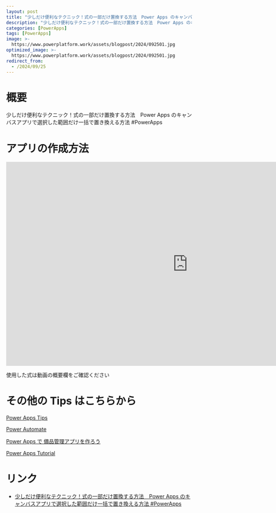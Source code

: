 ```yaml
---
layout: post
title: "少しだけ便利なテクニック！式の一部だけ置換する方法　Power Apps のキャンバスアプリで選択した範囲だけ一括で置き換える方法 #PowerApps"
description: "少しだけ便利なテクニック！式の一部だけ置換する方法　Power Apps のキャンバスアプリで選択した範囲だけ一括で置き換える方法 #PowerAppsを動画で分かりやすく解説"
categories: [PowerApps]
tags: [PowerApps]
image: >-
  https://www.powerplatform.work/assets/blogpost/2024/092501.jpg
optimized_image: >-
  https://www.powerplatform.work/assets/blogpost/2024/092501.jpg
redirect_from:
  - /2024/09/25
---
```



#  概要

少しだけ便利なテクニック！式の一部だけ置換する方法　Power Apps のキャンバスアプリで選択した範囲だけ一括で置き換える方法 #PowerApps


# アプリの作成方法

<iframe width="983" height="553" src="https://www.youtube.com/embed/dbTCiGr3iek" title="YouTube video player" frameborder="0" allow="accelerometer; autoplay; clipboard-write; encrypted-media; gyroscope; picture-in-picture" allowfullscreen></iframe>


使用した式は動画の概要欄をご確認ください


# その他の Tips はこちらから

[Power Apps Tips](https://www.youtube.com/watch?v=VrAQf3JQ7yM&list=PLVhFi1fb3DqakSLVMn22DDcySXh9jtzi- )


[Power Automate](https://www.youtube.com/watch?v=-YnJYT0ASEM&list=PLVhFi1fb3Dqbzic6GieqnLFgD3aTj-eHA)


[Power Apps で 備品管理アプリを作ろう](https://www.youtube.com/playlist?list=PLVhFi1fb3DqZM3HKb8Hea6XEL96990Fyn)


[Power Apps Tutorial](https://www.youtube.com/playlist?list=PLVhFi1fb3DqalxpL974VvAJvV4iWoSbe_)


# リンク


- [少しだけ便利なテクニック！式の一部だけ置換する方法　Power Apps のキャンバスアプリで選択した範囲だけ一括で置き換える方法 #PowerApps](https://www.youtube.com/watch?v=dbTCiGr3iek)

